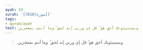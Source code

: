 ```yaml
---
ayah: 53
surah: '[[010|سورة]]'
tags:
- quran/ayah
text: ويستنبئونك أحق هو ۖ قل إي وربي إنه لحق ۖ وما أنتم بمعجزين
---
```

> ويستنبئونك أحق هو ۖ قل إي وربي إنه لحق ۖ وما أنتم بمعجزين
